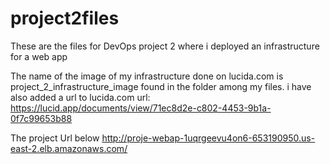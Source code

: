 # project2files

These are the files for DevOps project 2 where i deployed an infrastructure for a web app

The name of the image of my infrastructure done on lucida.com is project_2_infrastructure_image found in the folder among my files. i have also added a url to lucida.com
url: https://lucid.app/documents/view/71ec8d2e-c802-4453-9b1a-0f7c99653b88

The project Url below
http://proje-webap-1uqrgeevu4on6-653190950.us-east-2.elb.amazonaws.com/
